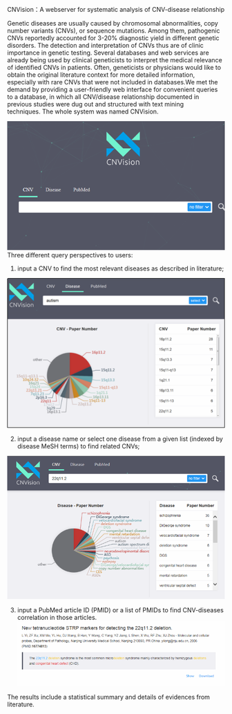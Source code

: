 CNVision：A webserver for systematic analysis of CNV-disease relationship

Genetic diseases are usually caused by chromosomal abnormalities, copy number variants (CNVs), or sequence mutations. Among them, pathogenic CNVs reportedly accounted for 3-20% diagnostic yield in different genetic disorders. The detection and interpretation of CNVs thus are of clinic importance in genetic testing. Several databases and web services are already being used by clinical geneticists to interpret the medical relevance of identified CNVs in patients. Often, geneticists or physicians would like to obtain the original literature context for more detailed information, especially with rare CNVs that were not included in databases.We met the demand by providing a user-friendly web interface for convenient queries to a database, in which all CNV/disease relationship documented in previous studies were dug out and structured with text mining techniques. The whole system was named CNVision.


![image](https://github.com/yangxi1016/picture-cnvision/raw/master/1.png )
 Three different query perspectives to users: 

 1) input a CNV to find the most relevant diseases as described in literature; 

![image](https://github.com/yangxi1016/picture-cnvision/raw/master/2.png )

 2) input a disease name or select one disease from a given list (indexed by disease MeSH terms) to find related CNVs;

![image](https://github.com/yangxi1016/picture-cnvision/raw/master/3.png )

 3) input a PubMed article ID (PMID) or a list of PMIDs to find CNV-diseases correlation in those articles.  
![image](https://github.com/yangxi1016/picture-cnvision/raw/master/4.png )

The results include a statistical summary and details of evidences from literature.
